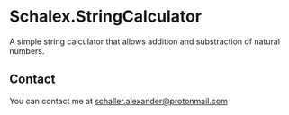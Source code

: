 #  Schalex.StringCalculator
A simple string calculator that allows addition and substraction of natural numbers.

## Contact
You can contact me at schaller.alexander@protonmail.com
